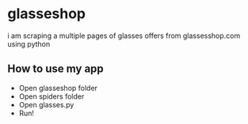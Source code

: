# glasseshop
i am scraping a multiple pages of glasses offers from glassesshop.com  using python 
## How to use my app 
- Open glasseshop folder
- Open spiders folder
- Open glasses.py
- Run!
